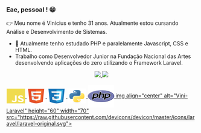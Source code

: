 ### Eae, pessoal ! 😁
  👉 Meu nome é Vinícius e tenho 31 anos. 
  Atualmente estou cursando Análise e Desenvolvimento de Sistemas. 
- 📝 Atualmente tenho estudado PHP e paralelamente  Javascript, CSS e HTML.
- Trabalho como Desenvolvedor Junior na Fundação Nacional das Artes desenvolvendo aplicações do zero utilizando o Framework Laravel.
<div align="center">
  <a href="https://github.com/vinidevel">
  <img height="180em" src="https://github-readme-stats.vercel.app/api?username=vinidevel&show_icons=true&theme=dracula&include_all_commits=true&count_private=true"/>
  <img height="180em" src="https://github-readme-stats.vercel.app/api/top-langs/?username=vinidevel&layout=compact&langs_count=7&theme=dracula"/>
</div>
  
  <div style="display: inline_block"><br>
  <img align="center" alt="Vini-Js" height="40" width="50" src="https://raw.githubusercontent.com/devicons/devicon/master/icons/javascript/javascript-plain.svg">
  <img align="center" alt="Vini-HTML" height="40" width="50" src="https://raw.githubusercontent.com/devicons/devicon/master/icons/html5/html5-original.svg">
  <img align="center" alt="Vini-CSS" height="40" width="50" src="https://raw.githubusercontent.com/devicons/devicon/master/icons/css3/css3-original.svg">
  <img align="center" alt="Vini-Python" height="40" width="50" src="https://raw.githubusercontent.com/devicons/devicon/master/icons/python/python-original.svg">
  <img align="center" alt="Vini-Php" height="60" width="70" src="https://raw.githubusercontent.com/devicons/devicon/master/icons/php/php-original.svg">
  img align="center" alt="Vini-Laravel" height="60" width="70" src="https://raw.githubusercontent.com/devicons/devicon/master/icons/laravel/laravel-original.svg">
</div>
